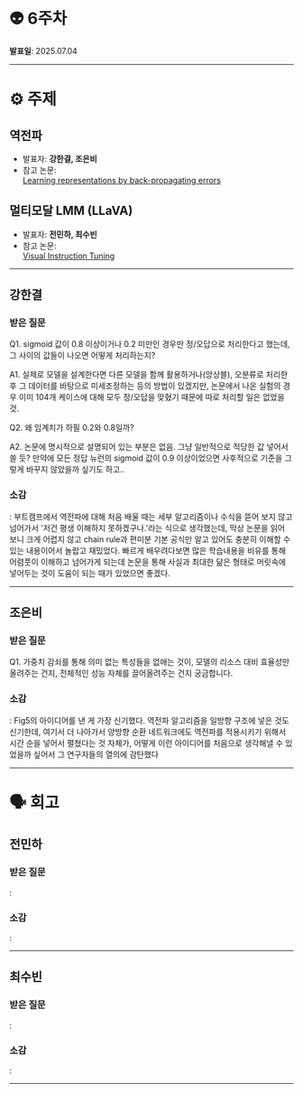 
# 👽 6주차

**발표일**: 2025.07.04

---

# ⚙️ 주제
## 역전파  
- 발표자: **강한결, 조은비**  
- 참고 논문:  
[Learning representations by back-propagating errors](http://www.cs.utoronto.ca/~hinton/absps/naturebp.pdf)

## 멀티모달 LMM (LLaVA)
- 발표자: **전민하, 최수빈**  
- 참고 논문:  
[Visual Instruction Tuning](https://arxiv.org/pdf/2304.08485)

---

## 강한결
### 받은 질문
Q1. sigmoid 값이 0.8 이상이거나 0.2 미만인 경우만 정/오답으로 처리한다고 했는데, 그 사이의 값들이 나오면 어떻게 처리하는지?

A1. 실제로 모델을 설계한다면 다른 모델을 함께 활용하거나(앙상블), 오분류로 처리한 후 그 데이터를 바탕으로 미세조정하는 등의 방법이 있겠지만, 논문에서 나온 실험의 경우 이미 104개 케이스에 대해 모두 정/오답을 맞혔기 때문에 따로 처리할 일은 없었을 것.

Q2. 왜 임계치가 하필 0.2와 0.8일까?

A2. 논문에 명시적으로 설명되어 있는 부분은 없음. 그냥 일반적으로 적당한 값 넣어서 쓸 듯? 만약에 모든 정답 뉴런의 sigmoid 값이 0.9 이상이었으면 사후적으로 기준을 그렇게 바꾸지 않았을까 싶기도 하고..
  
### 소감
  : 부트캠프에서 역전파에 대해 처음 배울 때는 세부 알고리즘이나 수식을 뜯어 보지 않고 넘어가서 '저건 평생 이해하지 못하겠구나.'라는 식으로 생각했는데, 막상 논문을 읽어 보니 크게 어렵지 않고 chain rule과 편미분 기본 공식만 알고 있어도 충분히 이해할 수 있는 내용이어서 놀랍고 재밌었다. 빠르게 배우려다보면 많은 학습내용을 비유를 통해 어렴풋이 이해하고 넘어가게 되는데 논문을 통해 사실과 최대한 닮은 형태로 머릿속에 넣어두는 것이 도움이 되는 때가 있었으면 좋겠다.
   
---

## 조은비

### 받은 질문
Q1. 가중치 감쇠를 통해 의미 없는 특성들을 없애는 것이, 모델의 리소스 대비 효율성만 올려주는 건지, 전체적인 성능 자체를 끌어올려주는 건지 궁금합니다.

### 소감  
   : Fig5의 아이디어를 낸 게 가장 신기했다. 역전파 알고리즘을 일방향 구조에 넣은 것도 신기한데, 여기서 더 나아가서 양방향 순환 네트워크에도 역전파를 적용시키기 위해서 시간 순을 넣어서 펼쳤다는 것 자체가, 어떻게 이런 아이디어를 처음으로 생각해낼 수 있었을까 싶어서 그 연구자들의 열의에 감탄했다

---

# 🗣️ 회고
## 전민하  
### 받은 질문  
  :

### 소감  
   : 
   
----

## 최수빈
### 받은 질문  
   :

### 소감  
   : 
   
---

